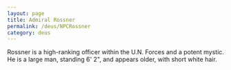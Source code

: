 ```yaml
---
layout: page
title: Admiral Rossner
permalink: /deus/NPCRossner
category: deus
---
```

Rossner is a high-ranking officer within the U.N. Forces and a potent mystic. He is a large man, standing 6' 2&quot;, and appears older, with short white hair.
